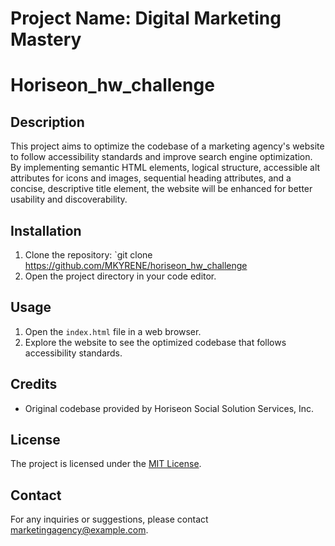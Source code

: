
# Project Name: Digital Marketing Mastery
# Horiseon_hw_challenge

## Description
This project aims to optimize the codebase of a marketing agency's website to follow accessibility standards and improve search engine optimization. By implementing semantic HTML elements, logical structure, accessible alt attributes for icons and images, sequential heading attributes, and a concise, descriptive title element, the website will be enhanced for better usability and discoverability.


## Installation
1. Clone the repository: `git clone https://github.com/MKYRENE/horiseon_hw_challenge
2. Open the project directory in your code editor.

## Usage
1. Open the `index.html` file in a web browser.
2. Explore the website to see the optimized codebase that follows accessibility standards.

## Credits
- Original codebase provided by Horiseon Social Solution Services, Inc.

## License
The project is licensed under the [MIT License](https://opensource.org/licenses/MIT).

## Contact
For any inquiries or suggestions, please contact [marketingagency@example.com](mailto:marketingagency@example.com).

